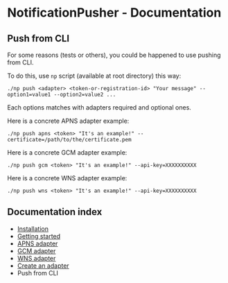# NotificationPusher - Documentation

## Push from CLI

For some reasons (tests or others), you could be happened to use pushing from CLI.

To do this, use `np` script (available at root directory) this way:

```
./np push <adapter> <token-or-registration-id> "Your message" --option1=value1 --option2=value2 ...
```

Each options matches with adapters required and optional ones.

Here is a concrete APNS adapter example:

```
./np push apns <token> "It's an example!" --certificate=/path/to/the/certificate.pem
```

Here is a concrete GCM adapter example:

```
./np push gcm <token> "It's an example!" --api-key=XXXXXXXXXX
```

Here is a concrete WNS adapter example:

```
./np push wns <token> "It's an example!" --api-key=XXXXXXXXXX
```

## Documentation index

* [Installation](https://github.com/Ph3nol/NotificationPusher/blob/master/doc/installation.md)
* [Getting started](https://github.com/Ph3nol/NotificationPusher/blob/master/doc/getting-started.md)
* [APNS adapter](https://github.com/Ph3nol/NotificationPusher/blob/master/doc/apns-adapter.md)
* [GCM adapter](https://github.com/Ph3nol/NotificationPusher/blob/master/doc/gcm-adapter.md)
* [WNS adapter](https://github.com/Ph3nol/NotificationPusher/blob/master/doc/wns-adapter.md)
* [Create an adapter](https://github.com/Ph3nol/NotificationPusher/blob/master/doc/create-an-adapter.md)
* Push from CLI

